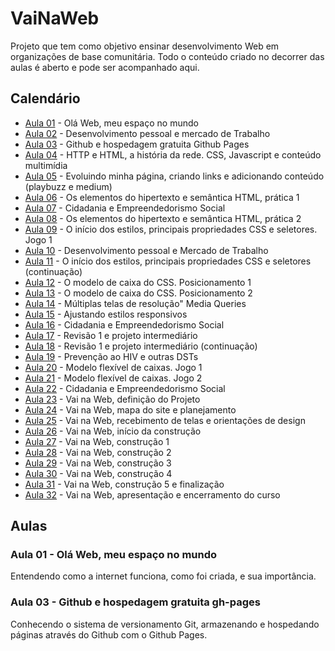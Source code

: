 # VaiNaWeb

Projeto que tem como objetivo ensinar desenvolvimento Web em organizações de base comunitária.
Todo o conteúdo criado no decorrer das aulas é aberto e pode ser acompanhado aqui. 

## Calendário

- [Aula 01](aulas/aula01/aula.md) - Olá Web, meu espaço no mundo
- [Aula 02](aulas/aula02/aula.md) - Desenvolvimento pessoal e mercado de Trabalho
- [Aula 03](aulas/aula03/aula.md) - Github e hospedagem gratuita Github Pages
- [Aula 04](aulas/aula04/aula.md) - HTTP e HTML, a história da rede. CSS, Javascript  e conteúdo multimídia
- [Aula 05](aulas/aula05/aula.md) - Evoluindo minha página, criando links e adicionando conteúdo (playbuzz e medium)
- [Aula 06](aulas/aula06/aula.md) - Os elementos do hipertexto e semântica HTML, prática 1
- [Aula 07](aulas/aula07/aula.md) - Cidadania e Empreendedorismo Social
- [Aula 08](aulas/aula08/aula.md) - Os elementos do hipertexto e semântica HTML, prática 2
- [Aula 09](aulas/aula09/aula.md) - O início dos estilos, principais propriedades CSS e seletores. Jogo 1
- [Aula 10](aulas/aula10/aula.md) - Desenvolvimento pessoal e Mercado de Trabalho
- [Aula 11](aulas/aula11/aula.md) - O início dos estilos, principais propriedades CSS e seletores (continuação)
- [Aula 12](aulas/aula12/aula.md) - O modelo de caixa do CSS. Posicionamento 1
- [Aula 13](aulas/aula13/aula.md) - O modelo de caixa do CSS. Posicionamento 2
- [Aula 14](aulas/aula14/aula.md) - Múltiplas telas de resolução" Media Queries
- [Aula 15](aulas/aula15/aula.md) - Ajustando estilos responsivos
- [Aula 16](aulas/aula16/aula.md) - Cidadania e Empreendedorismo Social
- [Aula 17](aulas/aula17/aula.md) - Revisão 1 e projeto intermediário
- [Aula 18](aulas/aula18/aula.md) - Revisão 1 e projeto intermediário (continuação)
- [Aula 19](aulas/aula19/aula.md) - Prevenção ao HIV e outras DSTs
- [Aula 20](aulas/aula20/aula.md) - Modelo flexível de caixas. Jogo 1
- [Aula 21](aulas/aula21/aula.md) - Modelo flexível de caixas. Jogo 2
- [Aula 22](aulas/aula22/aula.md) - Cidadania e Empreendedorismo Social
- [Aula 23](aulas/aula23/aula.md) - Vai na Web, definição do Projeto
- [Aula 24](aulas/aula24/aula.md) - Vai na Web, mapa do site e planejamento
- [Aula 25](aulas/aula25/aula.md) - Vai na Web, recebimento de telas e orientações de design
- [Aula 26](aulas/aula26/aula.md) - Vai na Web, início da construção
- [Aula 27](aulas/aula27/aula.md) - Vai na Web, construção 1
- [Aula 28](aulas/aula28/aula.md) - Vai na Web, construção 2
- [Aula 29](aulas/aula29/aula.md) - Vai na Web, construção 3
- [Aula 30](aulas/aula30/aula.md) - Vai na Web, construção 4
- [Aula 31](aulas/aula31/aula.md) - Vai na Web, construção 5 e finalização
- [Aula 32](aulas/aula32/aula.md) - Vai na Web, apresentação e encerramento do curso

## Aulas

### Aula 01 - Olá Web, meu espaço no mundo

Entendendo como a internet funciona, como foi criada, e sua importância.

### Aula 03 - Github e hospedagem gratuita gh-pages

Conhecendo o sistema de versionamento Git, armazenando e hospedando páginas através do Github com o Github Pages.
